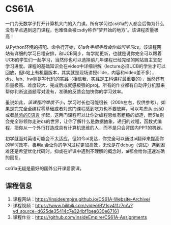 <a id="CS61a"></a>
# CS61A

一门为无数学子打开计算机大门的入门课。所有学习过cs61a的人都会后悔为什么没有早点遇到这门课程，也难怪会被csdiy称作“梦开始的地方”。该课程质量极高！

从Python环境的搭配、命令行开始，61a会*手把手教会你如何学习cs*。该课程网站有详细的学习日程安排，和UCB同步，每学期更新，也就是说你完全可以跟着UCB的学生们一起学习，当然你也可以选择前几年课程已经完结的网站自主支配学习进度。课程的基础知识会在video中详细讲解（lecture必须UCB的学生才可以回放，但b站上有机翻版本，其实就是现场讲授slide，内容和video差不多），dis、lab、hw则是写代码的实践（相信我，实践是工科课程最重要的），当然还有质量极高、难度较大、完成后成就感极强的proj。所有的作业都有自动评分机器来帮你判断这道题写对没有，准确的反馈会加快你的学习效率。

虽说如此，*该课程的难度不小*，学习时长也可能很长（200h左右，仅供参考）。如果是完完全全编程零基础或者对这门课程感到吃力也不要放弃，可以考虑从 [cs50](http://csdiy.wiki/%E7%BC%96%E7%A8%8B%E5%85%A5%E9%97%A8/Python/CS50P/) 或者[翁凯的C语言](https://www.bilibili.com/video/BV1dr4y1n7vA/?spm_id_from=333.337.search-card.all.click) 学起，这两门课程可以让你对编程思维有粗糙的塑造，而61a则会完全带领你走进cs的世界，让你了解什么是数据抽象，递归的过程，函数式编程，把你从一个外行打造成具有计算机思维的人，而不是只会背国内PPT的机器。

初学就面对英语可能会不太适应，但如今ai发达，你完全可以通过ai翻译来提高你的学习效率，善用ai会让你的学习过程更加高效，无论是在debug（调试）遇到困难还是希望优化代码时，抑或在听课中遇到不理解的概念时，ai都会给你迅速准确的回复。

cs61a无疑是最好的国外公开课启蒙课。  
## 课程信息
1. 课程网站：https://insideempire.github.io/CS61A-Website-Archive/
2. 课程视频：https://www.bilibili.com/video/BV1sy411z7nA/?vd_source=d625de35414c7e324bf1bea630e67161
3. 课程作业：https://github.com/InsideEmpire/CS61A-Assignments
